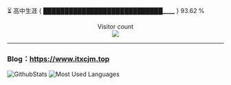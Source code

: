 ⏳ 高中生涯 { ████████████████████████████▁▁ } 93.62 %
<p align="center"> 
  Visitor count<br>
  <img src="https://profile-counter.glitch.me/itxcjm/count.svg" />
</p>

---
### Blog：https://www.itxcjm.top
![GithubStats](https://github-readme-stats-blue-three.vercel.app/api?username=itxcjm&show_icons=true&theme=light&layout=compact&locale=cn&include_all_commits=true&count_private=true)
![Most Used Languages](https://github-readme-stats-blue-three.vercel.app/api/top-langs/?username=itxcjm&theme=light&layout=compact&count_private=true)
